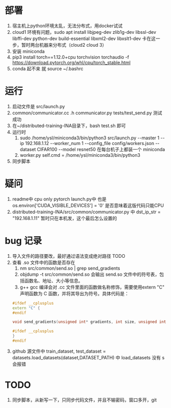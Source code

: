 <!--
 * @Author: pinkfloyd-eminem 13219058346@163.com
 * @Date: 2023-05-10 21:44:04
 * @LastEditors: pinkfloyd-eminem 13219058346@163.com
 * @LastEditTime: 2023-05-11 11:35:06
 * @FilePath: /ysl/distributed-training-INA/YSL.md
 * @Description: 这是默认设置,请设置`customMade`, 打开koroFileHeader查看配置 进行设置: https://github.com/OBKoro1/koro1FileHeader/wiki/%E9%85%8D%E7%BD%AE
-->
# 部署
1. 宿主机上python环境太乱，无法分布式，用docker试试
2. cloud1 环境有问题，sudo apt install libjpeg-dev zlib1g-dev libssl-dev libffi-dev python-dev build-essential libxml2-dev libxslt1-dev 卡在这一步，暂时两台机器来分布式（cloud2 cloud 3）
3. 安装 miniconda
4. pip3 install torch==1.12.0+cpu torchvision torchaudio -f https://download.pytorch.org/whl/cpu/torch_stable.html
5. conda 起不来 就 source ~/.bashrc
# 运行
1. 启动文件是 src/launch.py
2. common/communicator.cc .h communicator.py  tests/test_send.py 测试成功
3. 在~/distributed-training-INA目录下，bash test.sh 即可
4. 运行时 
    1. sudo /home/ysl/miniconda3/bin/python3 src/launch.py --master 1 --ip 192.168.1.12 --worker_num 1 --config_file config/workers.json --dataset CIFAR100 --model resnet50
    在每台机子上都装一个 miniconda 
    2. worker.py self.cmd = /home/ysl/miniconda3/bin/python3
5. 同步脚本


# 疑问
1. readme中 cpu only pytorch launch.py中 也是os.environ['CUDA_VISIBLE_DEVICES'] = '0'
是否意味着这版代码只能CPU 
2. distributed-training-INA/src/common/communicator.py 中 dst_ip_str = "192.168.1.11" 暂时只在本机发，这个最后怎么设置的
# bug 记录
1. 导入文件的路径要改，最好通过语法变成绝对路径 TODO
2. 查看 .so 文件中的函数是否存在
    1. nm src/common/send.so | grep send_gradients
    2. objdump -t src/common/send.so 会输出 send.so 文件中的符号表，包括函数名、地址、大小等信息。
    3. g++ gcc 编译会对 .cc 文件里面的函数做名称修饰，需要使用extern "C" 声明函数为 C 函数，并将其导出为符号。具体代码是：
    ``` c++
    #ifdef __cplusplus
    extern "C" {
    #endif

    void send_gradients(unsigned int* gradients, int size, unsigned int dest, int tag, unsigned int src, int rank);

    #ifdef __cplusplus
    }
    #endif
    ```
3. github 源文件中 train_dataset, test_dataset = datasets.load_datasets(dataset,DATASET_PATH) 中 load_datasets 没有 s 会报错
# TODO
1. 同步脚本，从新写一下，只同步代码文件，并且不输密码，窗口多开，git


